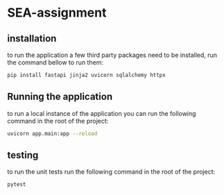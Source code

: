 # SEA-assignment

## installation
to run the application a few third party packages need to be installed, run the command bellow to run them:

```bash
pip install fastapi jinja2 uvicorn sqlalchemy httpx
```

## Running the application

to run a local instance of the application you can run the following command in the root of the project:

```bash
uvicorn app.main:app --reload
```

## testing

to run the unit tests run the following command in the root of the project:

```bash
pytest
```